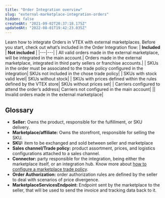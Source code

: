 ```yaml
---
title: "Order Integration overview"
slug: "external-marketplace-integration-orders"
hidden: false
createdAt: "2021-09-02T20:37:18.175Z"
updatedAt: "2022-08-01T19:42:23.035Z"
---
```

Learn how to integrate Orders in VTEX with external marketplaces. Before you start, check out what’s included in the Order Integration flow:
| **Included** | **Not included** |
|---|---|
| All valid orders made in the external marketplace, will be integrated in the main account.| Orders made in the external marketplace, integrated in third party sellers or franchise accounts.|
| SKUs in the order must be associated to the trade policy configured in the integration| SKUs not included in the chose trade policy|
| SKUs with stock valid level| SKUs without stock|
| SKUs with prices defined within the rules defined by the VTEX store| SKUs without prices set|
| Carriers configured to attend the order’s address| Carriers not configured in the main account|
|| Invalid orders made in the external marketplace|

## Glossary

- **Seller:** Owns the product, responsible for the fulfillment, or SKU delivery.
- **Marketplace/affiliate:** Owns the storefront, responsible for selling the SKU.
- **SKU:** item to be exchanged and sold between seller and marketplace
- **Sales channel/Trade policy:** product assortment, prices, and logistics configurations attached to a sales channel.
- **Connector:** party responsible for the integration, being either the marketplace itself, or an integration hub. Know more about [how to configure a marketplace trade policy](https://help.vtex.com/tutorial/configurando-a-politica-comercial-para-marketplace--tutorials_404).
- **Order Authorization:** order authorization rules are defined by the seller to deal with scenarios of price divergence.
- **MarketplaceServicesEndpoint:** Endpoint sent by the marketplace to the seller, that will be used to send the invoice and tracking data back to it.
